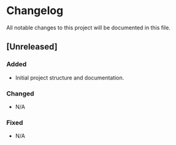 # Changelog

All notable changes to this project will be documented in this file.

## [Unreleased]

### Added

- Initial project structure and documentation.

### Changed

- N/A

### Fixed

- N/A
